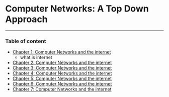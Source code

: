 # Computer Networks: A Top Down Approach

<hr>


### Table of content

- <a href='./chapter_1.md'> Chapter 1: Computer Networks and the internet </a>
  - what is internet
- <a href='./chapter_2.md'> Chapter 2: Computer Networks and the internet </a>
- <a href='./chapter_3.md'> Chapter 3: Computer Networks and the internet </a>
- <a href='./chapter_4.md'> Chapter 4: Computer Networks and the internet </a>
- <a href='./chapter_5.md'> Chapter 5: Computer Networks and the internet </a>
- <a href='./chapter_6.md'> Chapter 6: Computer Networks and the internet </a>
- <a href='./chapter_7.md'> Chapter 7: Computer Networks and the internet </a>